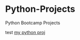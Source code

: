 # Python-Projects
Python Bootcamp Projects

<a id='someLabel'></a>

test
[my python proj](https://github.com/maesiman/Python-Projects)
